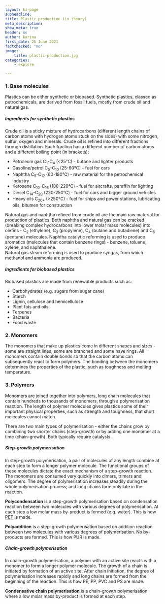 ```yaml
---
layout: kz-page
subheadline:
title: Plastic production (in theory)
meta_description: 
show_meta: true
header: no
author: karina
first_date: 25 June 2021
factchecked: "no"
image:
    title: plastic-production.jpg
categories:
    - explore

---
```



### 1. Base molecules

Plastics can be either synthetic or biobased. 
Synthetic plastics, classed as petrochemicals, are derived from fossil fuels, mostly from crude oil and natural gas.

##### Ingredients for synthetic plastics

Crude oil is a sticky mixture of hydrocarbons (different length chains of carbon atoms with hydrogen atoms stuck on the sides) with some nitrogen, sulfur, oxygen and minerals.
Crude oil is refined into different fractions through distillation.
Each fraction has a different number of carbon atoms and a different boiling point (in brackets):
* Petroleum gas C<sub>1</sub>-C<sub>4</sub> (<25&#8451;) - butane and lighter products
* Gasoline/petrol C<sub>5</sub>-C<sub>10</sub> (25-60&#8451;) - fuel for cars
* Naphtha C<sub>5</sub>-C<sub>12</sub> (60-180&#8451;) - raw material for the petrochemical industry
* Kerosene C<sub>10</sub>-C<sub>16</sub> (180-220&#8451;) - fuel for aircrafts, paraffin for lighting
* Diesel C<sub>14</sub>-C<sub>20</sub> (220-250&#8451;) - fuel for cars and bigger ground vehicles
* Heavy oils C<sub>20+</sub> (>250&#8451;) - fuel for ships and power stations, lubricating oils, bitumen for construction

Natural gas and naphtha refined from crude oil are the main raw material for production of plastics.
Both naphtha and natural gas can be cracked (breaking complex hydrocarbons into lower molar mass molecules) into olefins - C<sub>2</sub> (ethylene), C<sub>3</sub> (propylene), C<sub>4</sub> (butane and butadiene) and C<sub>5</sub> (pentane) molecules. 
Naphtha catalytic reforming is used to produce aromatics (molecules that contain benzene rings) - benzene, toluene, xylene, and naphthalene.  
Natural gas steam reforming is used to produce syngas, from which methanol and ammonia are produced.





##### Ingredients for biobased plastics

Biobased plastics are made from renewable products such as:
* Carbohydrates (e.g. sugars from sugar cane)
* Starch
* Lignin, cellulose and hemicellulose
* Plant fats and oils
* Terpenes
* Bacteria 
* Food waste




### 2. Monomers

The monomers that make up plastics come in different shapes and sizes - some are straight lines, some are branched and some have rings. 
All monomers contain double bonds so that the carbon atoms can subsequently react to form polymers.
The bonding between the monomers determines the properties of the plastic, such as toughness and melting temperature.


### 3. Polymers

Monomers are joined together into polymers, long chain molecules that contain hundreds to thousands of monomers, through a polymerisation reaction.
The length of polymer molecules gives plastics some of their important physical properties, such as strength and toughness, that short molecules cannot match.

There are two main types of polymerisation - either the chains grow by combining two shorter chains (step-growth) or by adding one monomer at a time (chain-growth).
Both typically require catalysts.


##### Step-growth polymerisation

In step-growth polymerisation, a pair of molecules of any length combine at each step to form a longer polymer molecule.
The functional groups of these molecules dictate the exact mechanism of a step-growth reaction.
The monomers are consumed very quickly into dimers, trimers and oligomers.
The degree of polymerisation increases steadily during the whole polymerisation process; and long chains form only late in the reaction.

**Polycondensation** is a step-growth polymerisation based on condensation reaction between two molecules with various degrees of polymerisation. 
At each step a low molar mass by-product is formed (e.g. water).
This is how [PET][1] is made. 

**Polyaddition** is a step-growth polymerisation based on addition reaction between two molecules with various degrees of polymerisation.
No by-products are formed.
This is how PUR is made. 


##### Chain-growth polymerisation

In chain-growth polymerisation, a polymer with an active site reacts with a monomer to form a longer polymer molecule.
The growth of a chain is initiated by formation of an active site.
After chain initiation, the degree of polymerisation increases rapidly and long chains are formed from the beginning of the reaction.
This is how PE, PP, PVC and PS are made.

**Condensative chain polymerisation** is a chain-growth polymerisation where a low molar mass by-product is formed at each step.

[1]: /explore/pet/